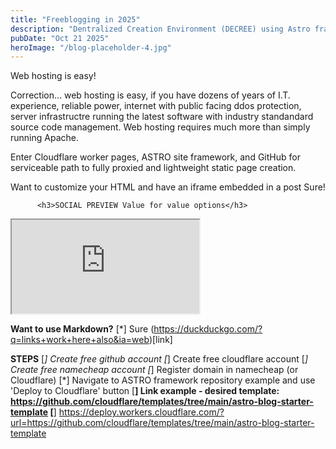 ```yaml
---
title: "Freeblogging in 2025"
description: "Dentralized Creation Environment (DECREE) using Astro framework, Github and Cloudflare to make a great basic site"
pubDate: "Oct 21 2025"
heroImage: "/blog-placeholder-4.jpg"
---
```


Web hosting is easy!

Correction... web hosting is easy, if you have dozens of years of I.T. experience, reliable power, internet with public facing ddos protection, 
server infrastructre running the latest software with industry standandard source code management. Web hosting requires much more than simply
running Apache.

Enter Cloudflare worker pages, ASTRO site framework, and GitHub for serviceable path to fully proxied and lightweight static page creation.

Want to customize your HTML and have an iframe embedded in a post Sure!

		  <h3>SOCIAL PREVIEW Value for value options</h3>
  <iframe
    src="https://primal.net/e/naddr1qvzqqqr4gupzqaf4zg3xgl9xyn8pvjch5gjkd2nhf53ldqzd2kla9a3ssug0mhx5qq09vctvw4jj6en0wgkhvctvw4jj6mmsw35k7mnn94k8vmmtwdssx60hue"
    title="Value for value options"
    loading="lazy"
    allowfullscreen>
  </iframe>

**Want to use Markdown?**
[*] Sure (https://duckduckgo.com/?q=links+work+here+also&ia=web)[link]

**STEPS**
[*] Create free github account
[*] Create free cloudflare account
[*] Create free namecheap account
[*] Register domain in namecheap (or Cloudflare)
[*] Navigate to ASTRO framework repository example and use 'Deploy to Cloudflare' button
[**] Link example - desired template: https://github.com/cloudflare/templates/tree/main/astro-blog-starter-template
[**] https://deploy.workers.cloudflare.com/?url=https://github.com/cloudflare/templates/tree/main/astro-blog-starter-template
